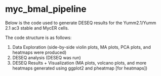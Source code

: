 # myc_bmal_pipeline
Below is the code used to generate DESEQ results for the Yumm2.1/Yumm 2.1 ac3 stable and MycER cells.

The code structure is as follows:
1. Data Exploration (side-by-side violin plots, MA plots, PCA plots, and heatmaps were produced)
2. DESEQ analysis (DESEQ was run)
3. DESEQ Results + Visualization (MA plots, volcano plots, and more heatmaps generated using ggplot2 and pheatmap [for heatmaps])
